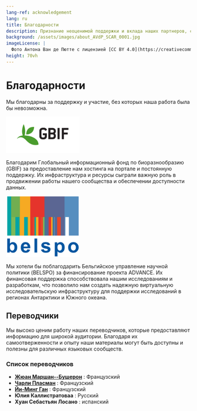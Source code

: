 ```yaml
---
lang-ref: acknowledgement
lang: ru
title: Благодарности
description: Признание неоценимой поддержки и вклада наших партнеров, сотрудников, волонтеров и спонсоров.
background: /assets/images/about_AVdP_SCAR_0001.jpg
imageLicense: |
  Фото Антона Ван де Пютте с лицензией [CC BY 4.0](https://creativecommons.org/licenses/by/4.0/)
height: 70vh
---
```


# Благодарности

Мы благодарны за поддержку и участие, без которых наша работа была бы невозможна.

<img src="/assets/images/logo/gbif-standard-logo-green.png" alt="GBIF logo" width="200">

Благодарим Глобальный информационный фонд по биоразнообразию (GBIF) за предоставление нам хостинга на портале и постоянную поддержку. Их инфраструктура и ресурсы сыграли важную роль в продвижении работы нашего сообщества и обеспечении доступности данных.

<img src="/assets/images/logo/belspo.jpg" alt="BELSPO logo" width="200">

Мы хотели бы поблагодарить Бельгийское управление научной политики (BELSPO) за финансирование проекта ADVANCE. Их финансовая поддержка способствовала нашим исследованиям и разработкам, что позволило нам создать надежную виртуальную исследовательскую инфраструктуру для поддержки исследований в регионах Антарктики и Южного океана.

## Переводчики

Мы высоко ценим работу наших переводчиков, которые предоставляют информацию для широкой аудитории. Благодаря их самоотверженности и опыту наши материалы могут быть доступны и полезны для различных языковых сообществ.

### Список переводчиков

- **[Жюан Маршан--Бушерон](https://orcid.org/0009-0004-3688-874X)** : Французский
- **[Чарли Пласман](https://orcid.org/0009-0007-7519-7417)** : Французский
- **[Йи-Минг Ган](https://orcid.org/0000-0001-7087-2646)** : Французский
- **Юлия Каллистратоваa** : Русский
- **Хуан Себастьян Лосано** : испанский
